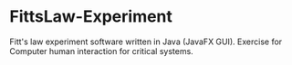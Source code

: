 # FittsLaw-Experiment
Fitt's law experiment software written in Java (JavaFX GUI).
Exercise for Computer human interaction for critical systems.
